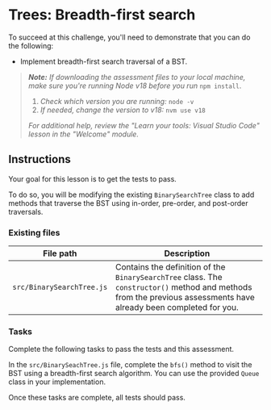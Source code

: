# Trees: Breadth-first search

To succeed at this challenge, you'll need to demonstrate that you can do the following:

- Implement breadth-first search traversal of a BST.

> _**Note:** If downloading the assessment files to your local machine, make sure you're running Node v18 before you run_ `npm install`.
> 
> 1. _Check which version you are running:_ `node -v`
> 2. _If needed, change the version to v18:_ `nvm use v18`
> 
> _For additional help, review the "Learn your tools: Visual Studio Code" lesson in the "Welcome" module._

## Instructions

Your goal for this lesson is to get the tests to pass.

To do so, you will be modifying the existing `BinarySearchTree` class to add methods that traverse the BST using in-order, pre-order, and post-order traversals.

### Existing files

|File path|Description|
|---|---|
|`src/BinarySearchTree.js`|Contains the definition of the `BinarySearchTree` class. The `constructor()` method and methods from the previous assessments have already been completed for you.|

### Tasks

Complete the following tasks to pass the tests and this assessment.

In the `src/BinarySeachTree.js` file, complete the `bfs()` method to visit the BST using a breadth-first search algorithm. You can use the provided `Queue` class in your implementation.

Once these tasks are complete, all tests should pass.